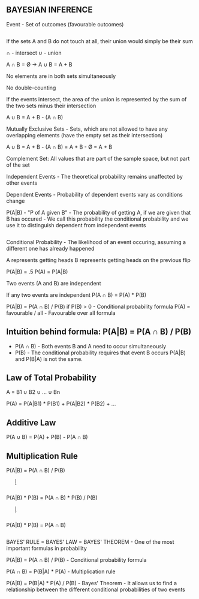 
BAYESIAN INFERENCE
---------------------------------

Event - Set of outcomes (favourable outcomes)


```python

```

If the sets A and B do not touch at all, their union would simply be their sum

∩ - intersect ∪ - union

A ∩ B = Ø -> A ∪ B = A + B

No elements are in both sets simultaneously

No double-counting

If the events intersect, the area of the union is represented by the sum of the two sets minus their intersection

A ∪ B = A + B - (A ∩ B)

Mutually Exclusive Sets - Sets, which are not allowed to have any overlapping elements (have the empty set as their intersection)

A ∪ B = A + B - (A ∩ B) = A + B - Ø = A + B

Complement Set: All values that are part of the sample space, but not part of the set

Independent Events - The theoretical probability remains unaffected by other events

Dependent Events - Probability of dependent events vary as conditions change

P(A|B) - "P of A given B" - The probability of getting A, if we are given that B has occured - We call this probability the conditional probability and we use it to distinguish dependent from independent events


```python

```

Conditional Probability - The likelihood of an event occuring, assuming
a different one has already happened

A represents getting heads
B represents getting heads on the previous flip

P(A|B) = .5
P(A) = P(A|B)

Two events (A and B) are independent

If any two events are independent P(A ∩ B) = P(A) * P(B)

P(A|B) = P(A ∩ B) / P(B) if P(B) > 0 - Conditional probability formula
P(A) = favourable / all - Favourable over all formula

Intuition behind formula:     P(A|B) = P(A ∩ B) / P(B)
-----------------------------------
 * P(A ∩ B) - Both events B and A need to occur simultaneously
 * P(B) - The conditional probability requires that event B occurs
P(A|B) and P(B|A) is not the same.

Law of Total Probability
---------------------------------

A = B1 ∪ B2 ∪ ... ∪ Bn

P(A) = P(A|B1) * P(B1) + P(A|B2) * P(B2) + ...



Additive Law
------------------

P(A ∪ B) = P(A) + P(B) - P(A ∩ B)



Multiplication Rule
---------------------------

P(A|B) = P(A ∩ B) / P(B)

       |
       ˇ
       
P(A|B) * P(B) = P(A ∩ B) * P(B) / P(B)       

       |
       ˇ
       
P(A|B) * P(B) = P(A ∩ B)


```python

```

BAYES' RULE = BAYES' LAW = BAYES' THEOREM - One of the most important formulas in probability

P(A|B) = P(A ∩ B) / P(B) - Conditional probability formula

P(A ∩ B) = P(B|A) * P(A) - Multiplication rule

P(A|B) = P(B|A) * P(A) / P(B) - Bayes' Theorem - It allows us to find a relationship between the different conditional probabilities of two events

